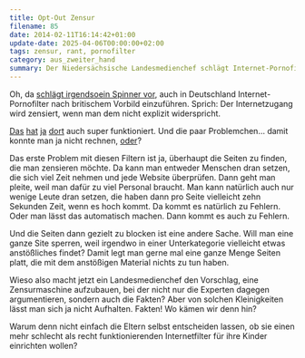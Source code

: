 ```yaml
---
title: Opt-Out Zensur
filename: 85
date: 2014-02-11T16:14:42+01:00
update-date: 2025-04-06T00:00:00+02:00
tags: zensur, rant, pornofilter
category: aus_zweiter_hand
summary: Der Niedersächsische Landesmedienchef schlägt Internet-Pornofilter nach britischem Vorbild vor. Schlechte Idee. Hat schon da zu den üblichen erwartbaren Problemen geführt.
---
```


Oh, da [schlägt irgendsoein Spinner vor](https://www.golem.de/news/pornwall-landesmedienchef-will-pornofilter-nach-britischem-vorbild-1402-104497.html), auch in Deutschland Internet\-Pornofilter nach britischem Vorbild einzuführen. Sprich: Der Internetzugang wird zensiert, wenn man dem nicht explizit widerspricht.

[Das](http://www.gamezone.de/League-of-Legends-PC-218399/News/League-of-Legends-Pornofilter-in-Grossbritannien-verhindert-das-Update-1105882/) [hat](https://www.gamestar.de/hardware/news/internet/3031353/internet_zensur_in_grossbritannien.html) [ja](https://www.heise.de/newsticker/meldung/Britische-Pornofilter-blocken-auch-Sexualkunde-Webseiten-2070120.html) [dort](https://www.thinkbroadband.com/news/6261-sky-parental-controls-break-jquery-website.html) auch super funktioniert. Und die paar Problemchen… damit konnte man ja nicht rechnen, [oder](https://www.heise.de/newsticker/meldung/Britischer-Pornofilter-koennte-auch-andere-Inhalte-zensieren-1925323.html)?

Das erste Problem mit diesen Filtern ist ja, überhaupt die Seiten zu finden, die man zensieren möchte. Da kann man entweder Menschen dran setzen, die sich viel Zeit nehmen und jede Website überprüfen. Dann geht man pleite, weil man dafür zu viel Personal braucht. Man kann natürlich auch nur wenige Leute dran setzen, die haben dann pro Seite vielleicht zehn Sekunden Zeit, wenn es hoch kommt. Da kommt es natürlich zu Fehlern. Oder man lässt das automatisch machen. Dann kommt es auch zu Fehlern.

Und die Seiten dann gezielt zu blocken ist eine andere Sache. Will man eine ganze Site sperren, weil irgendwo in einer Unterkategorie vielleicht etwas anstößliches findet? Damit legt man gerne mal eine ganze Menge Seiten platt, die mit dem anstößigen Material nichts zu tun haben.

Wieso also macht jetzt ein Landesmedienchef den Vorschlag, eine Zensurmaschine aufzubauen, bei der nicht nur die Experten dagegen argumentieren, sondern auch die Fakten? Aber von solchen Kleinigkeiten lässt man sich ja nicht Aufhalten. Fakten! Wo kämen wir denn hin?

Warum denn nicht einfach die Eltern selbst entscheiden lassen, ob sie einen mehr schlecht als recht funktionierenden Internetfilter für ihre Kinder einrichten wollen?
